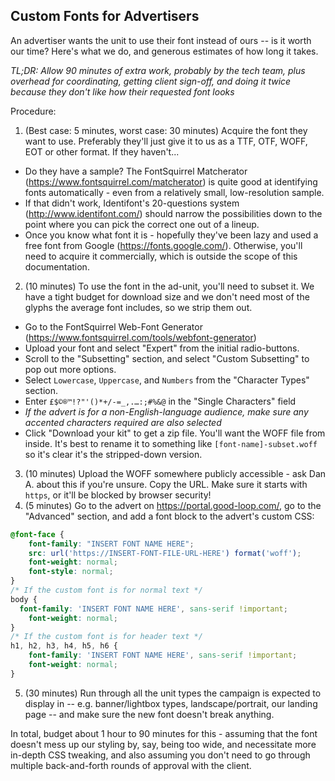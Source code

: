 ## Custom Fonts for Advertisers

An advertiser wants the unit to use their font instead of ours -- is it worth our time?
Here's what we do, and generous estimates of how long it takes.

*TL;DR: Allow 90 minutes of extra work, probably by the tech team, plus overhead for coordinating, getting client sign-off, and doing it twice because they don't like how their requested font looks*

Procedure:
1. (Best case: 5 minutes, worst case: 30 minutes) Acquire the font they want to use. Preferably they'll just give it to us as a TTF, OTF, WOFF, EOT or other format. If they haven't...
  - Do they have a sample? The FontSquirrel Matcherator (https://www.fontsquirrel.com/matcherator) is quite good at identifying fonts automatically - even from a relatively small, low-resolution sample.
  - If that didn't work, Identifont's 20-questions system (http://www.identifont.com/) should narrow the possibilities down to the point where you can pick the correct one out of a lineup.
  - Once you know what font it is - hopefully they've been lazy and used a free font from Google (https://fonts.google.com/). Otherwise, you'll need to acquire it commercially, which is outside the scope of this documentation.
2. (10 minutes) To use the font in the ad-unit, you'll need to subset it. We have a tight budget for download size and we don't need most of the glyphs the average font includes, so we strip them out.
  - Go to the FontSquirrel Web-Font Generator (https://www.fontsquirrel.com/tools/webfont-generator)
  - Upload your font and select "Expert" from the initial radio-buttons.
  - Scroll to the "Subsetting" section, and select "Custom Subsetting" to pop out more options.
  - Select `Lowercase`, `Uppercase`, and `Numbers` from the "Character Types" section.
  - Enter `£$©®™!?"'()*+/-=_,.…:;#%&@` in the "Single Characters" field
  - *If the advert is for a non-English-language audience, make sure any accented characters required are also selected*
  - Click "Download your kit" to get a zip file. You'll want the WOFF file from inside. It's best to rename it to something like `[font-name]-subset.woff` so it's clear it's the stripped-down version.
3. (10 minutes) Upload the WOFF somewhere publicly accessible - ask Dan A. about this if you're unsure. Copy the URL. Make sure it starts with `https`, or it'll be blocked by browser security!
4. (5 minutes) Go to the advert on https://portal.good-loop.com/, go to the "Advanced" section, and add a font block to the advert's custom CSS:
```css
@font-face {
	font-family: "INSERT FONT NAME HERE";
	src: url('https://INSERT-FONT-FILE-URL-HERE') format('woff');
	font-weight: normal;
	font-style: normal;
}
/* If the custom font is for normal text */
body {
  font-family: 'INSERT FONT NAME HERE', sans-serif !important;
	font-weight: normal;
}
/* If the custom font is for header text */
h1, h2, h3, h4, h5, h6 {
	font-family: 'INSERT FONT NAME HERE', sans-serif !important;
	font-weight: normal;
}
```
5. (30 minutes) Run through all the unit types the campaign is expected to display in -- e.g. banner/lightbox types, landscape/portrait, our landing page -- and make sure the new font doesn't break anything.

In total, budget about 1 hour to 90 minutes for this - assuming that the font doesn't mess up our styling by, say, being too wide, and necessitate more in-depth CSS tweaking, and also assuming you don't need to go through multiple back-and-forth rounds of approval with the client.
